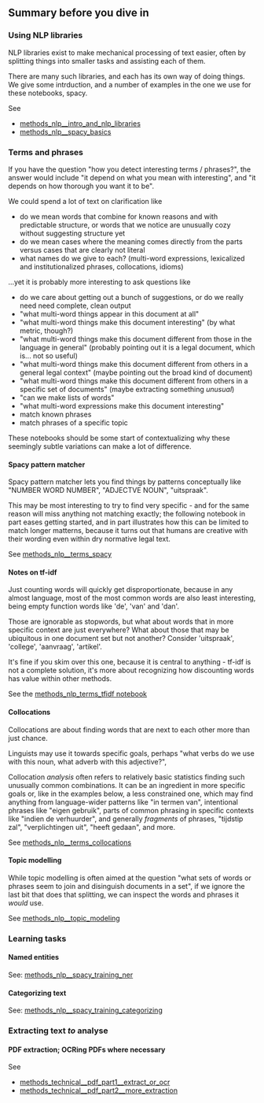 ## Summary before you dive in


### Using NLP libraries

NLP libraries exist to make mechanical processing of text easier,
often by splitting things into smaller tasks and assisting each of them.

There are many such libraries, and each has its own way of doing things.
We give some intrduction, and a number of examples in the one we use for these notebooks, spacy.

See
- [methods_nlp__intro_and_nlp_libraries](methods_nlp__intro_and_nlp_libraries.ipynb)
- [methods_nlp__spacy_basics](methods_nlp__spacy_basics.ipynb)


### Terms and phrases

If you have the question "how you detect interesting terms / phrases?",
the answer would include
"it depend on what you mean with interesting",
and "it depends on how thorough you want it to be".

We could spend a lot of text on clarification like 
- do we mean words that combine for known reasons and with predictable structure, or words that we notice are unusually cozy without suggesting structure yet
- do we mean cases where the meaning comes directly from the parts versus cases that are clearly not literal
- what names do we give to each? (multi-word expressions, lexicalized and institutionalized phrases, collocations, idioms)

...yet it is probably more interesting to ask questions like
- do we care about getting out a bunch of suggestions, or do we really need need complete, clean output
- "what multi-word things appear in this document at all" 
- "what multi-word things make this document interesting" (by what metric, though?)
- "what multi-word things make this document different from those in the language in general" (probably pointing out it is a legal document, which is... not so useful)
- "what multi-word things make this document different from others in a general legal context" (maybe pointing out the broad kind of document)
- "what multi-word things make this document different from others in a specific set of documents" (maybe extracting something _unusual_)
- "can we make lists of words"
- "what multi-word expressions make this document interesting" 
- match known phrases
- match phrases of a specific topic

These notebooks should be some start of contextualizing why these seemingly subtle variations can make a lot of difference.

#### Spacy pattern matcher

Spacy pattern matcher lets you find things by patterns conceptually like "NUMBER WORD NUMBER", "ADJECTVE NOUN", "uitspraak".

This may be most interesting to try to find very specific - and for the same reason will miss anything not matching exactly;
the following notebook in part eases getting started, and in part illustrates how this can be limited to match
longer matterns, because it turns out that humans are creative with their wording even within dry normative legal text.

See [methods_nlp__terms_spacy](methods_nlp__terms_spacy.ipynb)


#### Notes on tf-idf

Just counting words will quickly get disproportionate,
because in any almost language, most of the most common words are also least interesting,
being  empty function words like 'de', 'van' and 'dan'. 

Those are ignorable as stopwords, but what about words that in more specific context are just everywhere?
What about those that may be ubiquitous in one document set but not another?
Consider 'uitspraak', 'college', 'aanvraag', 'artikel'.

It's fine if you skim over this one, because it is central to anything - 
tf-idf is not a complete solution, it's more about recognizing how discounting words has 
value within other methods.

See the [methods_nlp_terms_tfidf notebook](methods_nlp_terms_tfidf.ipynb)


#### Collocations

Collocations are about finding words that are next to each other more than just chance.

Linguists may use it towards specific goals, perhaps "what verbs do we use with this noun, what adverb with this adjective?",

Collocation _analysis_ often refers to relatively basic statistics finding such unusually common combinations. 
It can be an ingredient in more specific goals or, like in the examples below, a less constrained one,
which may find anything from language-wider patterns like "in termen van", 
intentional phrases like "eigen gebruik",
parts of common phrasing in specific contexts like "indien de verhuurder",
and generally _fragments_ of phrases, "tijdstip zal", "verplichtingen uit", "heeft gedaan", and more. 

See [methods_nlp__terms_collocations](methods_nlp__terms_collocations.ipynb)


#### Topic modelling

While topic modelling is often aimed at the question 
"what sets of words or phrases seem to join and disinguish documents in a set",
if we ignore the last bit that does that splitting, 
we can inspect the words and phrases it _would_ use.

See [methods_nlp__topic_modeling](methods_nlp__terms_spacy.ipynb)



### Learning tasks

#### Named entities

See: [methods_nlp__spacy_training_ner](methods_nlp__spacy_training_ner.ipynb)

#### Categorizing text 

See: [methods_nlp__spacy_training_categorizing](methods_nlp__spacy_training_categorizing.ipynb)


### Extracting text _to_ analyse

#### PDF extraction; OCRing PDFs where necessary

See 
- [methods_technical__pdf_part1__extract_or_ocr](methods_technical__pdf_part1__extract_or_ocr.ipynb)
- [methods_technical__pdf_part2__more_extraction](methods_technical__pdf_part2__more_extraction.ipynb)